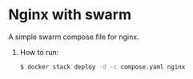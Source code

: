 
# Nginx with swarm

A simple swarm compose file for nginx.

1. How to run:
   ```bash
   $ docker stack deploy -d -c compose.yaml nginx
   ```

